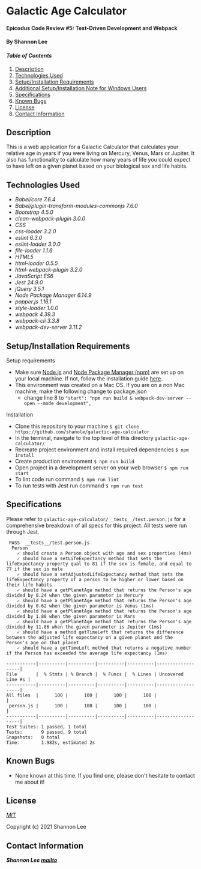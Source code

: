 # Galactic Age Calculator

#### Epicodus Code Review #5: Test-Driven Development and Webpack

#### By Shannon Lee

#### _Table of Contents_

1. [Description](#description)
2. [Technologies Used](#technologies)
3. [Setup/Installation Requirements](#setup)
4. [Additional Setup/Installation Note for Windows Users](#windows)
5. [Specifications](#specs)
6. [Known Bugs](#bugs)
7. [License](#license)
8. [Contact Information](#contact)


## Description <a id="description"></a>

This is a web application for a Galactic Calculator that calculates your relative age in years if you were living on Mercury, Venus, Mars or Jupiter. It also has functionality to calculate how many years of life you could expect to have left on a given planet based on your biological sex and life habits.

## Technologies Used <a id="technologies"></a>

* _Babel/core 7.6.4_
* _Babel/plugin-transform-modules-commonjs 7.6.0_
* _Bootstrap 4.5.0_
* _clean-webpack-plugin 3.0.0_
* _CSS_
* _css-loader 3.2.0_
* _eslint 6.3.0_
* _eslint-loader 3.0.0_
* _file-loader 1.1.6_
* _HTML5_
* _html-loader 0.5.5_
* _html-webpack-plugin 3.2.0_
* _JavaScript ES6_
* _Jest 24.9.0_
* _jQuery 3.5.1_
* _Node Package Manager 6.14.9_
* _popper.js 1.16.1_
* _style-loader 1.0.0_
* _webpack 4.39.3_
* _webpack-cli 3.3.8_
* _webpack-dev-server 3.11.2_

## Setup/Installation Requirements <a id="setup"></a>

Setup requirements
* Make sure [Node.js](https://nodejs.org/en/) and [Node Package Manager (npm)](https://www.npmjs.com/) are set up on your local machine. If not, follow the installation guide [here](https://www.learnhowtoprogram.com/intermediate-javascript/getting-started-with-javascript/installing-node-js).
* This environment was created on a Mac OS. If you are on a non Mac machine, make the following change to package.json
  * change line 8 to `"start": "npm run build & webpack-dev-server --open --mode development",`

Installation
* Clone this repository to your machine `$ git clone https://github.com/shanole/galactic-age-calculator`
* In the terminal, navigate to the top level of this directory `galactic-age-calculator/`
* Recreate project environment and install required dependencies `$ npm install`
* Create production environment `$ npm run build`
* Open project in a development server on your web browser `$ npm run start`
* To lint code run command `$ npm run lint`
* To run tests with Jest run command `$ npm run test`

## Specifications <a id="specs"></a>

Please refer to `galactic-age-calculator/__tests__/test.person.js` for a comprehensive breakdown of all specs for this project. All tests were run through Jest.

```
 PASS  __tests__/test.person.js
  Person
    ✓ should create a Person object with age and sex properties (4ms)
    ✓ should have a setLifeExpectancy method that sets the lifeExpectancy property qual to 81 if the sex is female, and equal to 77 if the sex is male
    ✓ should have a setAdjustedLifeExpectancy method that sets the lifeExpectancy property of a person to be higher or lower based on their life habits
    ✓ should have a getPlanetAge method that returns the Person's age divided by 0.24 when the given parameter is Mercury
    ✓ should have a getPlanetAge method that returns the Person's age divided by 0.62 when the given parameter is Venus (1ms)
    ✓ should have a getPlanetAge method that returns the Person's age divided by 1.88 when the given parameter is Mars
    ✓ should have a getPlanetAge method that returns the Person's age divided by 11.86 when the given parameter is Jupiter (1ms)
    ✓ should have a method getTimeLeft that returns the difference between the adjusted life expectancy on a given planet and the Person's age on that planet
    ✓ should have a getTimeLeft method that returns a negative number if the Person has exceeded the average life expectancy (1ms)

-----------|----------|----------|----------|----------|-------------------|
File       |  % Stmts | % Branch |  % Funcs |  % Lines | Uncovered Line #s |
-----------|----------|----------|----------|----------|-------------------|
All files  |      100 |      100 |      100 |      100 |                   |
 person.js |      100 |      100 |      100 |      100 |                   |
-----------|----------|----------|----------|----------|-------------------|
Test Suites: 1 passed, 1 total
Tests:       9 passed, 9 total
Snapshots:   0 total
Time:        1.982s, estimated 2s
```

## Known Bugs <a id="bugs"></a>
* None known at this time. If you find one, please don't hesitate to contact me about it!

## License <a id="license"></a>
*[MIT](https://choosealicense.com/licenses/mit/)*

Copyright (c) 2021 Shannon Lee

## Contact Information <a id="contact"></a>
**_Shannon Lee [mailto](mailto:shannonleehj@gmail.com)_**